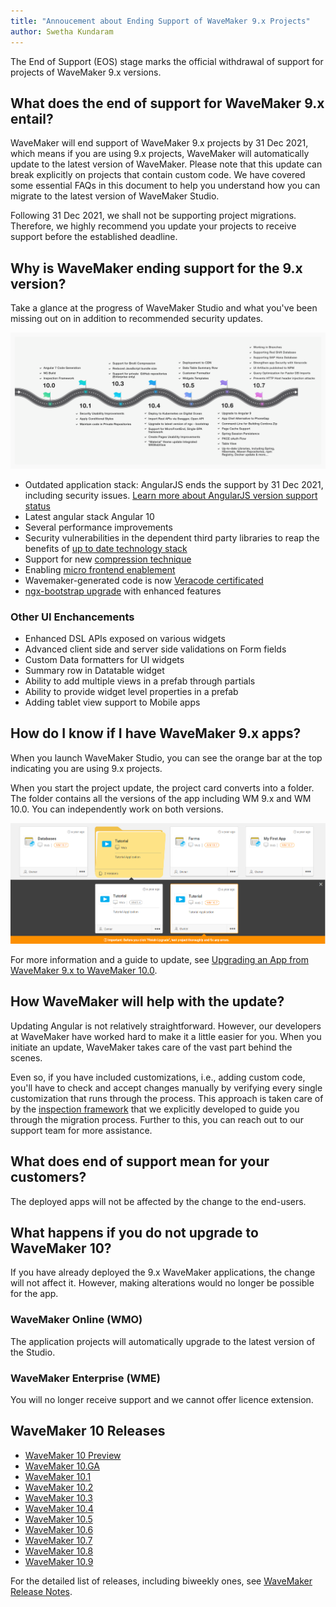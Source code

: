 ```yaml
---
title: "Annoucement about Ending Support of WaveMaker 9.x Projects"
author: Swetha Kundaram
---
```


The End of Support (EOS) stage marks the official withdrawal of support for projects of WaveMaker 9.x versions. 

## What does the end of support for WaveMaker 9.x entail?

WaveMaker will end support of WaveMaker 9.x projects by 31 Dec 2021, which means if you are using 9.x projects, WaveMaker will automatically update to the latest version of WaveMaker. Please note that this update can break explicitly on projects that contain custom code. We have covered some essential FAQs in this document to help you understand how you can migrate to the latest version of WaveMaker Studio.

Following 31 Dec 2021, we shall not be supporting project migrations. Therefore, we highly recommend you update your projects to receive support before the established deadline.

<!-- truncate -->

## Why is WaveMaker ending support for the 9.x version?

Take a glance at the progress of WaveMaker Studio and what you've been missing out on in addition to recommended security updates.

![end of support](/learn/assets/end-of-support.png)

- Outdated application stack: AngularJS ends the support by 31 Dec 2021, including security issues. [Learn more about AngularJS version support status](https://docs.angularjs.org/misc/version-support-status)
- Latest angular stack Angular 10
- Several performance improvements
- Security vulnerabilities in the dependent third party libraries to reap the benefits of [up to date technology stack](/learn/wavemaker-release-notes#technology-stack)
- Support for new [compression technique](/learn/wavemaker-release-notes/v10-2-0#enhancements)
- Enabling [micro frontend enablement](/learn/wavemaker-release-notes/v10-5-0/#support-for-microfrontend-single-spa-framework)
- Wavemaker-generated code is now [Veracode certificated](weaving-security-into-low-code-development/)
- [ngx-bootstrap upgrade](/learn/wavemaker-release-notes/v10-4-0/#upgrade-to-latest-version-of-ngx---bootstrap) with enhanced features


### Other UI Enchancements

- Enhanced DSL APIs exposed on various widgets
- Advanced client side and server side validations on Form fields
- Custom Data formatters for UI widgets
- Summary row in Datatable widget
- Ability to add multiple views in a prefab through partials
- Ability to provide widget level properties in a prefab
- Adding tablet view support to Mobile apps

## How do I know if I have WaveMaker 9.x apps?

When you launch WaveMaker Studio, you can see the orange bar at the top indicating you are using 9.x projects. 

When you start the project update, the project card converts into a folder. The folder contains all the versions of the app including WM 9.x and WM 10.0. You can independently work on both versions.

![two versions of project](/learn/assets/two-versions-9-10-apps.png)

For more information and a guide to update, see [Upgrading an App from WaveMaker 9.x to WaveMaker 10.0](/learn/how-tos/guide-to-upgrade-an-app-wavemaker-9x-to-wavemaker-10-0/).

## How WaveMaker will help with the update?

Updating Angular is not relatively straightforward. However, our developers at WaveMaker have worked hard to make it a little easier for you. When you initiate an update, WaveMaker takes care of the vast part behind the scenes. 

Even so, if you have included customizations, i.e., adding custom code, you'll have to check and accept changes manually by verifying every single customization that runs through the process. This approach is taken care of by the [inspection framework](/learn/app-development/dev-integration/inspection-framework/) that we explicitly developed to guide you through the migration process. Further to this, you can reach out to our support team for more assistance. 

## What does end of support mean for your customers?

The deployed apps will not be affected by the change to the end-users.

## What happens if you do not upgrade to WaveMaker 10?

If you have already deployed the 9.x WaveMaker applications, the change will not affect it. However, making alterations would no longer be possible for the app. 

### WaveMaker Online (WMO)

The application projects will automatically upgrade to the latest version of the Studio. 

### WaveMaker Enterprise (WME)

You will no longer receive support and we cannot offer licence extension.

## WaveMaker 10 Releases

- [WaveMaker 10 Preview](/learn/wavemaker-release-notes/v10-0-preview)
- [WaveMaker 10.GA](/learn/wavemaker-release-notes/v10-0-ga)
- [WaveMaker 10.1](/learn/wavemaker-release-notes/v10-1-0)
- [WaveMaker 10.2](/learn/wavemaker-release-notes/v10-2-0)
- [WaveMaker 10.3](/learn/wavemaker-release-notes/v10-3-0)
- [WaveMaker 10.4](/learn/wavemaker-release-notes/v10-4-0)
- [WaveMaker 10.5](/learn/wavemaker-release-notes/v10-5-0)
- [WaveMaker 10.6](/learn/wavemaker-release-notes/v10-6-0)
- [WaveMaker 10.7](/learn/wavemaker-release-notes/v10-7-0)
- [WaveMaker 10.8](/learn/wavemaker-release-notes/v10-8-0)
- [WaveMaker 10.9](/learn/wavemaker-release-notes/v10-9-0)

For the detailed list of releases, including biweekly ones, see [WaveMaker Release Notes](/learn/wavemaker-release-notes).
